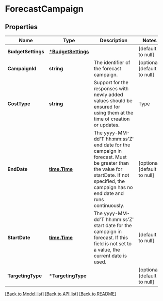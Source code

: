 # ForecastCampaign

## Properties
Name | Type | Description | Notes
------------ | ------------- | ------------- | -------------
**BudgetSettings** | [***BudgetSettings**](BudgetSettings.md) |  | [default to null]
**CampaignId** | **string** | The identifier of the forecast campaign. | [optional] [default to null]
**CostType** | **string** | Support for the responses with newly added values should be ensured for using them at the time of creation or updates.  | Type | Description | | --- | --- | | \&quot;CPM\&quot; | [Default] The performance of the campaign will be measured per 1000 impressions | | [optional] [default to null]
**EndDate** | [**time.Time**](time.Time.md) | The yyyy-MM-dd&#x27;T&#x27;hh:mm:ss&#x27;Z&#x27; end date for the campaign in forecast. Must be greater than the value for startDate. If not specified, the campaign has no end date and runs continuously. | [optional] [default to null]
**StartDate** | [**time.Time**](time.Time.md) | The yyyy-MM-dd&#x27;T&#x27;hh:mm:ss&#x27;Z&#x27; start date for the campaign in forecast. If this field is not set to a value, the current date is used. | [default to null]
**TargetingType** | [***TargetingType**](TargetingType.md) |  | [optional] [default to null]

[[Back to Model list]](../README.md#documentation-for-models) [[Back to API list]](../README.md#documentation-for-api-endpoints) [[Back to README]](../README.md)

